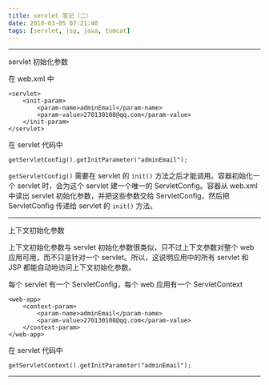 ```yaml
---
title: servlet 笔记（二）
date: 2018-03-05 07:21:40
tags: [servlet, jsp, java, tomcat]
---
```


---

servlet 初始化参数

在 web.xml 中

```
<servlet>
    <init-param>
        <param-name>adminEmail</param-name>
        <param-value>270130108@qq.com</param-value>
    </init-param>
</servlet>
```

<!--more-->

在 servlet 代码中

```
getServletConfig().getInitParameter("adminEmail");
```

`getServletConfig()` 需要在 servlet 的 `init()` 方法之后才能调用。容器初始化一个 servlet 时，会为这个 servlet 建一个唯一的 ServletConfig。容器从 web.xml 中读出 servlet 初始化参数，并把这些参数交给 ServletConfig，然后把 ServletConfig 传递给 servlet 的 `init()` 方法。

---

上下文初始化参数

上下文初始化参数与 servlet 初始化参数很类似，只不过上下文参数对整个 web 应用可用，而不只是针对一个 servlet。所以，这说明应用中的所有 servlet 和 JSP 都能自动地访问上下文初始化参数。

每个 servlet 有一个 ServletConfig，每个 web 应用有一个 ServletContext

```
<web-app>
    <context-param>
        <param-name>adminEmail</param-name>
        <param-value>270130108@qq.com</param-value>
    </context-param>
</web-app>
```

在 servlet 代码中

```
getServletContext().getInitParameter("adminEmail");
```

---